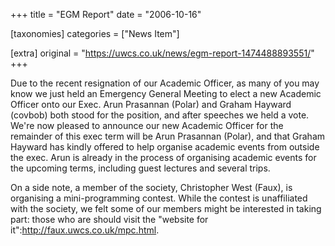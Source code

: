 +++
title = "EGM Report"
date = "2006-10-16"

[taxonomies]
categories = ["News Item"]

[extra]
original = "https://uwcs.co.uk/news/egm-report-1474488893551/"
+++

Due to the recent resignation of our Academic Officer, as many of you may know we just held an Emergency General Meeting to elect a new Academic Officer onto our Exec. Arun Prasannan (Polar) and Graham Hayward (covbob) both stood for the position, and after speeches we held a vote. We're now pleased to announce our new Academic Officer for the remainder of this exec term will be Arun Prasannan (Polar), and that Graham Hayward has kindly offered to help organise academic events from outside the exec. Arun is already in the process of organising academic events for the upcoming terms, including guest lectures and several trips.

On a side note, a member of the society, Christopher West (Faux), is organising a mini-programming contest. While the contest is unaffiliated with the society, we felt some of our members might be interested in taking part: those who are should visit the "website for it":http://faux.uwcs.co.uk/mpc.html.

